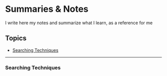 # Summaries & Notes

I write here my notes and summarize what I learn, as a reference for me

## Topics
- [Searching Techniques](#searching-techniques)

---

### Searching Techniques
